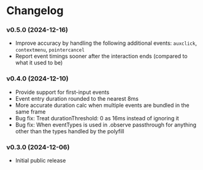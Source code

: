 # Changelog

### v0.5.0 (2024-12-16)

 - Improve accuracy by handling the following additional events: `auxclick`, `contextmenu`, `pointercancel`
 - Report event timings sooner after the interaction ends (compared to what it used to be)

### v0.4.0 (2024-12-10)

 - Provide support for first-input events
 - Event entry duration rounded to the nearest 8ms
 - More accurate duration calc when multiple events are bundled in the same frame
 - Bug fix: Treat durationThreshold: 0 as 16ms instead of ignoring it
 - Bug fix: When eventTypes is used in .observe passthrough for anything other than the types handled by the polyfill

### v0.3.0 (2024-12-06)

 - Initial public release
